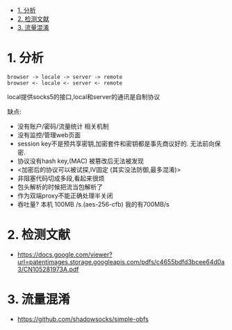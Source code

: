 

<!-- TOC -->

- [1. 分析](#1-分析)
- [2. 检测文献](#2-检测文献)
- [3. 流量混淆](#3-流量混淆)

<!-- /TOC -->

# 1. 分析

```
browser -> locale -> server -> remote
browser <- locale <- server <- remote
```

local提供socks5的接口,local和server的通讯是自制协议


缺点:
* 没有账户/密码/流量统计 相关机制
* 没有监控/管理web页面
* session key不是预共享密钥,加密套件和密钥都是事先商议好的. 无法前向保密.
* 协议没有hash key,(MAC) 被篡改后无法被发现
* <加密后的协议可以被试探,IV固定 (其实没法防御,最多混淆)>
* 非阻塞代码切成多段,看起来很烦
* 包头解析的时候把流当包解析了
* 作为双端proxy不能正确处理半关闭
* 吞吐量? 本机 100MB /s.(aes-256-cfb) 我的有700MB/s


# 2. 检测文献

* https://docs.google.com/viewer?url=patentimages.storage.googleapis.com/pdfs/c4655bdfd3bcee64d0a3/CN105281973A.pdf 


# 3. 流量混淆

* https://github.com/shadowsocks/simple-obfs
